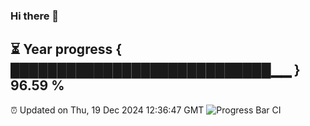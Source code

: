 ### Hi there 👋
⏳ Year progress { ████████████████████████████▁▁ } 96.59 %
---
⏰ Updated on Thu, 19 Dec 2024 12:36:47 GMT
![Progress Bar CI](https://github.com/liununu/liununu/workflows/Progress%20Bar%20CI/badge.svg)
